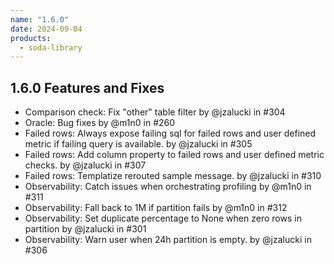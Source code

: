 ```yaml
---
name: "1.6.0"
date: 2024-09-04
products:
  - soda-library
---
```


## 1.6.0 Features and Fixes

* Comparison check: Fix "other" table filter by @jzalucki in #304
* Oracle: Bug fixes by @m1n0 in #260
* Failed rows: Always expose failing sql for failed rows and user defined metric if failing query is available. by @jzalucki in #305
* Failed rows: Add column property to failed rows and user defined metric checks. by @jzalucki in #307
* Failed rows: Templatize rerouted sample message. by @jzalucki in #310
* Observability: Catch issues when orchestrating profiling by @m1n0 in #311
* Observability: Fall back to 1M if partition fails by @m1n0 in #312
* Observability: Set duplicate percentage to None when zero rows in partition by @jzalucki in #301
* Observability: Warn user when 24h partition is empty. by @jzalucki in #306
